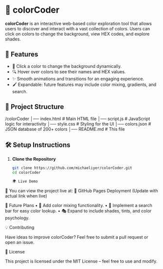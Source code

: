 # 🎨 colorCoder

**colorCoder** is an interactive web-based color exploration tool that allows users to discover and interact with a vast collection of colors. Users can click on colors to change the background, view HEX codes, and explore shades.

## 🚀 Features

- 🎨 Click a color to change the background dynamically.
- 🔍 Hover over colors to see their names and HEX values.
- ✨ Smooth animations and transitions for an engaging experience.
- 🖌️ Expandable: future features may include color mixing, gradients, and search.

## 📂 Project Structure

/colorCoder
│── index.html     # Main HTML file
│── script.js      # JavaScript logic for interactivity
│── style.css      # Styling for the UI
│── colors.json    # JSON database of 200+ colors
│── README.md      # This file

## 🛠️ Setup Instructions

1. **Clone the Repository**
   ```sh
   git clone https://github.com/michaeliyer/colorCoder.git
   cd colorCoder

   🌍 Live Demo

🎉 You can view the project live at:
🔗 GitHub Pages Deployment (Update with actual link when live)

🎯 Future Plans
	•	🌈 Add color mixing functionality.
	•	🧐 Implement a search bar for easy color lookup.
	•	🎭 Expand to include shades, tints, and color psychology.

💡 Contributing

Have ideas to improve colorCoder? Feel free to submit a pull request or open an issue.

📜 License

This project is licensed under the MIT License – feel free to use and modify.

